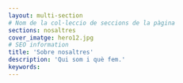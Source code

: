 ```yaml
---
layout: multi-section
# Nom de la col·leccio de seccions de la pàgina
sections: nosaltres
cover_imatge: hero12.jpg
# SEO information
title: 'Sobre nosaltres'
description: 'Qui som i què fem.'
keywords:
---
```

